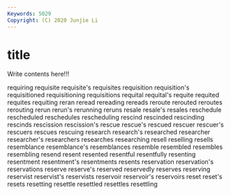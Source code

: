 ```yaml
---
Keywords: 5029
Copyright: (C) 2020 Junjie Li
---
```


# title

Write contents here!!!
 
requiring 
requisite 
requisite's 
requisites 
requisition 
requisition's
requisitioned 
requisitioning 
requisitions 
requital 
requital's 
requite 
requited 
requites 
requiting 
reran
reread 
rereading 
rereads 
reroute 
rerouted 
reroutes 
rerouting 
rerun 
rerun's 
rerunning
reruns 
resale 
resale's 
resales 
reschedule 
rescheduled 
reschedules 
rescheduling 
rescind 
rescinded
rescinding 
rescinds 
rescission 
rescission's 
rescue 
rescue's 
rescued 
rescuer 
rescuer's 
rescuers
rescues 
rescuing 
research 
research's 
researched 
researcher 
researcher's 
researchers 
researches 
researching
resell 
reselling 
resells 
resemblance 
resemblance's 
resemblances 
resemble 
resembled 
resembles 
resembling
resend 
resent 
resented 
resentful 
resentfully 
resenting 
resentment 
resentment's 
resentments 
resents
reservation 
reservation's 
reservations 
reserve 
reserve's 
reserved 
reservedly 
reserves 
reserving 
reservist
reservist's 
reservists 
reservoir 
reservoir's 
reservoirs 
reset 
reset's 
resets 
resetting 
resettle
resettled 
resettles 
resettling 
